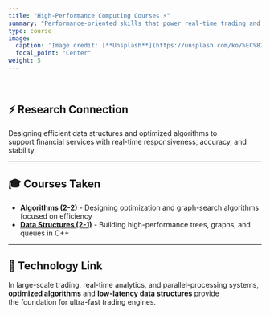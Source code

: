 ```yaml
---
title: "High-Performance Computing Courses ⚡"
summary: "Performance-oriented skills that power real-time trading and large-scale computation"
type: course
image:
  caption: 'Image credit: [**Unsplash**](https://unsplash.com/ko/%EC%82%AC%EC%A7%84/%EB%A7%A4%ED%8A%B8%EB%A6%AD%EC%8A%A4-%EC%98%81%ED%99%94-%EC%8A%A4%ED%8B%B8-%EC%9D%B4%EB%AF%B8%EC%A7%80-iar-afB0QQw)'
  focal_point: "Center"
weight: 5
---
```


<br>

## ⚡ Research Connection
Designing efficient data structures and optimized algorithms to  
support financial services with real-time responsiveness, accuracy, and stability.

---

## 🎓 Courses Taken  
- [**Algorithms (2-2)**](/courses/completed/2-2/alg/) - Designing optimization and graph-search algorithms focused on efficiency
- [**Data Structures (2-1)**](/courses/completed/2-1/ds/) - Building high-performance trees, graphs, and queues in C++

---

## 🧩 Technology Link 
In large-scale trading, real-time analytics, and parallel-processing systems,  
**optimized algorithms** and **low-latency data structures** provide  
the foundation for ultra-fast trading engines.
